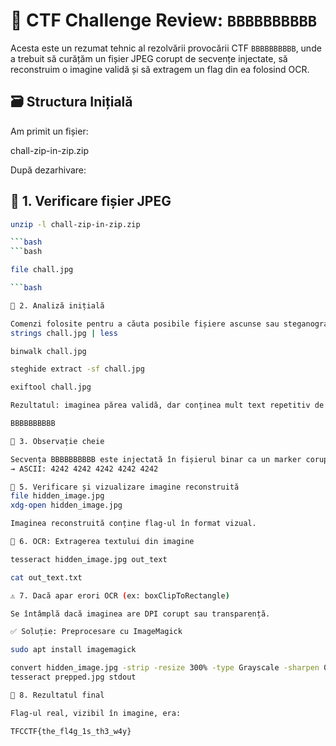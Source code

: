 # 🧩 CTF Challenge Review: `BBBBBBBBBB`

Acesta este un rezumat tehnic al rezolvării provocării CTF `BBBBBBBBBB`, unde a trebuit să curățăm un fișier JPEG corupt de secvențe injectate, să reconstruim o imagine validă și să extragem un flag din ea folosind OCR.


## 🗃️ Structura Inițială

Am primit un fișier:

chall-zip-in-zip.zip


După dezarhivare:

## 🔎 1. Verificare fișier JPEG

```bash
unzip -l chall-zip-in-zip.zip

```bash
```bash

file chall.jpg

```bash

🧪 2. Analiză inițială

Comenzi folosite pentru a căuta posibile fișiere ascunse sau steganografie:
strings chall.jpg | less

binwalk chall.jpg

steghide extract -sf chall.jpg

exiftool chall.jpg

Rezultatul: imaginea părea validă, dar conținea mult text repetitiv de forma:

BBBBBBBBBB

🧠 3. Observație cheie

Secvența BBBBBBBBBB este injectată în fișierul binar ca un marker corupător:
→ ASCII: 4242 4242 4242 4242 4242

📂 5. Verificare și vizualizare imagine reconstruită
file hidden_image.jpg
xdg-open hidden_image.jpg

Imaginea reconstruită conține flag-ul în format vizual.

🧠 6. OCR: Extragerea textului din imagine

tesseract hidden_image.jpg out_text

cat out_text.txt

⚠️ 7. Dacă apar erori OCR (ex: boxClipToRectangle)

Se întâmplă dacă imaginea are DPI corupt sau transparență.

✅ Soluție: Preprocesare cu ImageMagick

sudo apt install imagemagick

convert hidden_image.jpg -strip -resize 300% -type Grayscale -sharpen 0x1 prepped.jpg
tesseract prepped.jpg stdout

🏁 8. Rezultatul final

Flag-ul real, vizibil în imagine, era:

TFCCTF{the_fl4g_1s_th3_w4y}

